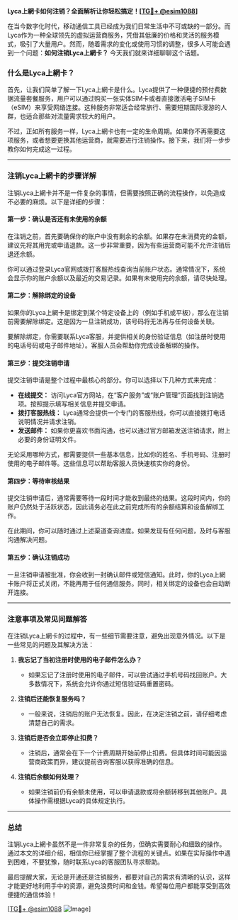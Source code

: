 **Lyca上網卡如何注销？全面解析让你轻松搞定！[[TG💪+ @esim1088](https://t.me/s/esim1088)]**

在当今数字化时代，移动通信工具已经成为我们日常生活中不可或缺的一部分。而Lyca作为一种全球领先的虚拟运营商服务，凭借其低廉的价格和灵活的服务模式，吸引了大量用户。然而，随着需求的变化或使用习惯的调整，很多人可能会遇到一个问题：**如何注销Lyca上網卡？** 今天我们就来详细聊聊这个话题。

### 什么是Lyca上網卡？

首先，让我们简单了解一下Lyca上網卡是什么。Lyca提供了一种便捷的预付费数据流量套餐服务，用户可以通过购买一张实体SIM卡或者直接激活电子SIM卡（eSIM）来享受网络连接。这种服务非常适合经常旅行、需要短期国际漫游的人群，也适合那些对流量需求较大的用户。

不过，正如所有服务一样，Lyca上網卡也有一定的生命周期。如果你不再需要这项服务，或者想要更换其他运营商，就需要进行注销操作。接下来，我们将一步步教你如何完成这一过程。

---

### 注销Lyca上網卡的步骤详解

注销Lyca上網卡并不是一件复杂的事情，但需要按照正确的流程操作，以免造成不必要的麻烦。以下是详细的步骤：

#### **第一步：确认是否还有未使用的余额**
在注销之前，首先要确保你的账户中没有剩余的余额。如果存在未消费完的金额，建议先将其用完或申请退款。这一步非常重要，因为有些运营商可能不允许注销后退还余额。

你可以通过登录Lyca官网或拨打客服热线查询当前账户状态。通常情况下，系统会显示你的账户余额以及最近的交易记录。如果有未使用完的余额，请尽快处理。

#### **第二步：解除绑定的设备**
如果你的Lyca上網卡是绑定到某个特定设备上的（例如手机或平板），那么在注销前需要解除绑定。这是因为一旦注销成功，该号码将无法再与任何设备关联。

要解除绑定，你需要联系Lyca客服，并提供相关的身份验证信息（如注册时使用的电话号码或电子邮件地址）。客服人员会帮助你完成设备解绑的操作。

#### **第三步：提交注销申请**
提交注销申请是整个过程中最核心的部分。你可以选择以下几种方式来完成：

- **在线提交：** 访问Lyca官方网站，在“客户服务”或“账户管理”页面找到注销选项。按照提示填写相关信息并提交申请。
- **拨打客服热线：** Lyca通常会提供一个专门的客服热线，你可以直接拨打电话说明情况并请求注销。
- **发送邮件：** 如果你更喜欢书面沟通，也可以通过官方邮箱发送注销请求，附上必要的身份证明文件。

无论采用哪种方式，都需要提供一些基本信息，比如你的姓名、手机号码、注册时使用的电子邮件等。这些信息可以帮助客服人员快速核实你的身份。

#### **第四步：等待审核结果**
提交注销申请后，通常需要等待一段时间才能收到最终的结果。这段时间内，你的账户仍然处于活跃状态，因此请务必在此之前完成所有的余额结算和设备解绑工作。

在此期间，你可以随时通过上述渠道查询进度。如果发现有任何问题，及时与客服沟通解决问题。

#### **第五步：确认注销成功**
一旦注销申请被批准，你会收到一封确认邮件或短信通知。此时，你的Lyca上網卡账户将正式关闭，不能再用于任何通信服务。同时，相关绑定的设备也会自动断开连接。

---

### 注意事项及常见问题解答

在注销Lyca上網卡的过程中，有一些细节需要注意，避免出现意外情况。以下是一些常见的问题及其解决方法：

1. **我忘记了当初注册时使用的电子邮件怎么办？**
   - 如果忘记了注册时使用的电子邮件，可以尝试通过手机号码找回账户。大多数情况下，系统会允许你通过短信验证码重置密码。

2. **注销后还能恢复服务吗？**
   - 一般来说，注销后的账户无法恢复。因此，在决定注销之前，请仔细考虑清楚自己的需求。

3. **注销后是否会立即停止扣费？**
   - 注销后，通常会在下一个计费周期开始前停止扣费。但具体时间可能因运营商政策而异，建议提前咨询客服以获得准确的信息。

4. **注销后余额如何处理？**
   - 如果注销前仍有余额未使用，可以申请退款或将余额转移到其他账户。具体操作需根据Lyca的具体规定执行。

---

### 总结

注销Lyca上網卡虽然不是一件非常复杂的任务，但确实需要耐心和细致的操作。通过本文的详细介绍，相信你已经掌握了整个流程的关键点。如果在实际操作中遇到困难，不要犹豫，随时联系Lyca的客服团队寻求帮助。

最后提醒大家，无论是开通还是注销服务，都要对自己的需求有清晰的认识，这样才能更好地利用手中的资源，避免浪费时间和金钱。希望每位用户都能享受到高效便捷的通信体验！

[[TG💪+ @esim1088](https://t.me/s/esim1088) ![Image](https://i.postimg.cc/4NQfJmqS/Snipaste-2025-05-13-00-14-12.png)]
